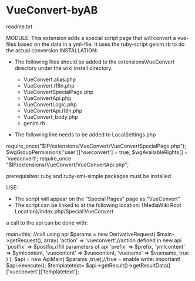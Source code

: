 # VueConvert-byAB
readme.txt

MODULE:
This extension adds a special script page that will convert a vue-files
based on the data in a yml-file.
It uses the ruby-script genim.rb to do the actual conversion
INSTALLATION:
 - The following files should be added to the extensions\VueConvert
 directory under the wiki install directory.
   - VueConvert.alias.php
   - VueConvert.i18n.php
   - VueConvertSpecialPage.php
   - VueConvertApi.php
   - VueConvertLogic.php
   - VueConvertApi.i18n.php
   - VueConvert_body.php
   - genim.rb

 - The following line needs to be added to LocalSettings.php

 require_once("$IP/extensions/VueConvert/VueConvertSpecialPage.php");
$wgGroupPermissions['user']['vueconvert'] = true;
$wgAvailableRights[] = 'vueconvert';
require_once "$IP/extensions/VueConvert/VueConvertApi.php";

prerequisites: ruby and ruby-xml-simple packages must be installed

USE:
 - The script will appear on the "Special Pages" page as "VueConvert"
 - The script can be linked to at the following location:
 	{MediaWiki Root Location}/index.php/Special:VueConvert

a call to the api can be done with:

  $main=$this;
//call using api
  $params = new DerivativeRequest( 
	  $main->getRequest(),
	  array(
	    'action' => 'vueconvert',//action defined in new api
	    'postfix' => $postfix,//fill parameters of api
	    'prefix' => $prefix,
	    'ymlcontent' => $ymlcontent,
	    'vuecontent' => $vuecontent,
	    'vuename' => $vuename,
 	  true
)
  );
  $api = new ApiMain( $params ,true);//true = enable write: important!
  $api->execute();
  $templatetext= $api->getResult()->getResultData()['vueconvert']['templatetext'];
